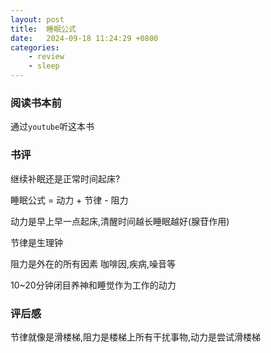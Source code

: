 ```yaml
---
layout: post
title:  睡眠公式
date:   2024-09-18 11:24:29 +0800
categories: 
    - review 
    - sleep
---
```


### 阅读书本前

通过`youtube`听这本书

### 书评

继续补眠还是正常时间起床?

睡眠公式 = 动力 + 节律 - 阻力

动力是早上早一点起床,清醒时间越长睡眠越好(腺苷作用)

节律是生理钟

阻力是外在的所有因素 咖啡因,疾病,噪音等

10~20分钟闭目养神和睡觉作为工作的动力

### 评后感

节律就像是滑楼梯,阻力是楼梯上所有干扰事物,动力是尝试滑楼梯